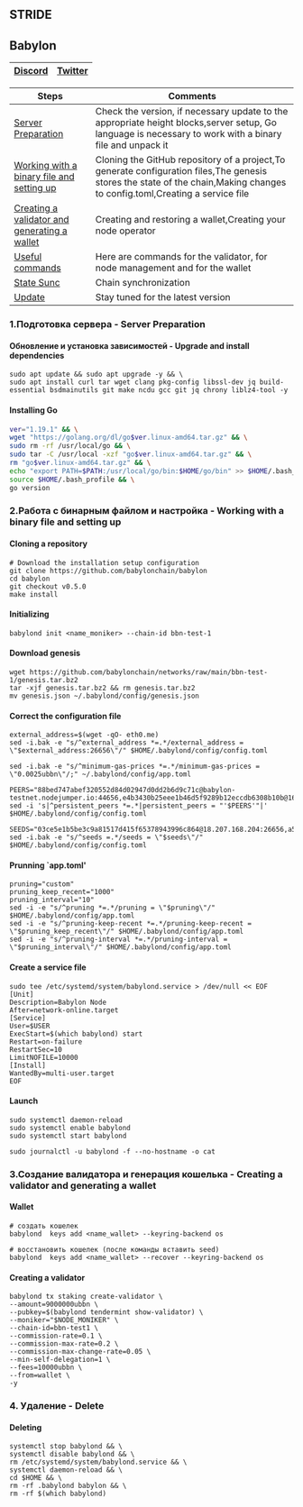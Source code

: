 ## STRIDE 

## Babylon

[Discord](https://discord.gg/stride-988945059783278602) | [Twitter](https://twitter.com/babylon_chain)
--- | --- | 

Steps | Comments
--- | --- |
[Server Preparation]() | Check the version, if necessary update to the appropriate height blocks,server setup, Go language is necessary to work with a binary file and unpack it
[Working with a binary file and setting up]() | Cloning the GitHub repository of a project,To generate configuration files,The genesis stores the state of the chain,Making changes to config.toml,Creating a service file
[Creating a validator and generating a wallet]() | Creating and restoring a wallet,Creating your node operator
[Useful commands]() | Here are commands for the validator, for node management and for the wallet
[State Sunc]() | Chain synchronization
[Update]() | Stay tuned for the latest version

### 1.Подготовка сервера - Server Preparation 
#### Обновление и установка зависимостей - Upgrade and install dependencies
```Shell
sudo apt update && sudo apt upgrade -y && \
sudo apt install curl tar wget clang pkg-config libssl-dev jq build-essential bsdmainutils git make ncdu gcc git jq chrony liblz4-tool -y
```
#### Installing Go
```Bash
ver="1.19.1" && \
wget "https://golang.org/dl/go$ver.linux-amd64.tar.gz" && \
sudo rm -rf /usr/local/go && \
sudo tar -C /usr/local -xzf "go$ver.linux-amd64.tar.gz" && \
rm "go$ver.linux-amd64.tar.gz" && \
echo "export PATH=$PATH:/usr/local/go/bin:$HOME/go/bin" >> $HOME/.bash_profile && \
source $HOME/.bash_profile && \
go version
```

### 2.Работа с бинарным файлом и настройка - Working with a binary file and setting up
#### Cloning a repository 
```Shell
# Download the installation setup configuration
git clone https://github.com/babylonchain/babylon
cd babylon
git checkout v0.5.0
make install
```

#### Initializing 
```Shell
babylond init <name_moniker> --chain-id bbn-test-1
```

#### Download genesis
```Shell
wget https://github.com/babylonchain/networks/raw/main/bbn-test-1/genesis.tar.bz2
tar -xjf genesis.tar.bz2 && rm genesis.tar.bz2
mv genesis.json ~/.babylond/config/genesis.json
```

#### Correct the configuration file
```Shell
external_address=$(wget -qO- eth0.me)
sed -i.bak -e "s/^external_address *=.*/external_address = \"$external_address:26656\"/" $HOME/.babylond/config/config.toml

sed -i.bak -e "s/^minimum-gas-prices *=.*/minimum-gas-prices = \"0.0025ubbn\"/;" ~/.babylond/config/app.toml

PEERS="88bed747abef320552d84d02947d0dd2b6d9c71c@babylon-testnet.nodejumper.io:44656,e4b3430b25eee1b46d5f9289b12eccdb6308b10b@168.119.124.130:30656,a4f76dddb6bdb195a0e49be82a3fd789d98631df@65.109.85.170:55656,af6104a6cc151aa645f933ea28cba1d5b0f7dbfd@213.239.216.252:41656,2c06e6d7ae970824dd3da1ac352c6f2fa6bb9f4b@38.242.241.126:26656,c48276582fbd884a57bd481d2b5c1503c7b73e92@54.224.66.12:26656,b531acac8945962606025db892d86bb0bf0872af@3.93.71.208:26656,ed9df3c70f5905307867d4817b95a1839fdf1655@154.53.56.176:27656,cd9d96f554e7298a8d1f1a94489f7a51520f01ff@142.132.152.46:47656,e3f9ccbfc86011bb2bd6c2756b2c8b8dc4c8eb97@54.81.138.3:26656,d54157138c8b26d8eabf4b0d9e01b2b5d9e38267@54.234.206.250:26656,617b10a9ea1c97b8230ccb70e1fb4ecef1b46601@18.212.224.149:26656,b53302c8887d4bd57799992592a2280987d3f213@95.217.144.107:20656,1400847b76e57c13e49ff1bfbcce7e71865dde7f@65.109.92.240:17896,ad3684076dc5c514bd4ba847203b2c1900d48ead@82.65.197.168:26656,a5fabac19c732bf7d814cf22e7ffc23113dc9606@34.238.169.221:26656,ca7bffa119704c7666a7ae10e7d17e5a2f857071@65.109.106.179:20656,03ce5e1b5be3c9a81517d415f65378943996c864@18.207.168.204:26656,1d0c78d6945ac4007dafef2a130e532c07b806d2@65.108.105.48:20656,01e9880fa946a378b2cd6a0432525812c295333e@89.58.59.75:60556,539bbebeb0d13ac22db640b102235f7e4f00856d@104.244.208.243:20656,42dd05c43fa9e51cfabc6a2ab0afa9044b123cc6@34.201.34.29:26656,b4ccb4af8c4e226e5844065197dfbe013690758b@65.108.233.220:14656,f136d7e7788c8e9c9c4784703f158029ffdb70b5@65.108.200.248:55706,5fd378bc1490dfd582fb6d32de3c02e743047811@195.14.6.2:26656,b10105846b4f9086b9f9245df4841a4bb7c6ba7b@65.108.197.169:14656,b15e490bcad4f02ad66c50ccd5dc5fa9c4006bcc@65.109.93.58:44656,ae5b89a8f1934e45ad3698671005a56623f04111@213.239.207.165:29056,c1406917c620090ae59f7301c7b3c9d1864d91cb@85.10.192.146:26656,5c2a752c9b1952dbed075c56c600c3a79b58c395@195.3.220.135:27116"
sed -i 's|^persistent_peers *=.*|persistent_peers = "'$PEERS'"|' $HOME/.babylond/config/config.toml

SEEDS="03ce5e1b5be3c9a81517d415f65378943996c864@18.207.168.204:26656,a5fabac19c732bf7d814cf22e7ffc23113dc9606@34.238.169.221:26656"
sed -i.bak -e "s/^seeds =.*/seeds = \"$seeds\"/" $HOME/.babylond/config/config.toml
```
#### Prunning `app.toml'
```Shell
pruning="custom"
pruning_keep_recent="1000"
pruning_interval="10"
sed -i -e "s/^pruning *=.*/pruning = \"$pruning\"/" $HOME/.babylond/config/app.toml
sed -i -e "s/^pruning-keep-recent *=.*/pruning-keep-recent = \"$pruning_keep_recent\"/" $HOME/.babylond/config/app.toml
sed -i -e "s/^pruning-interval *=.*/pruning-interval = \"$pruning_interval\"/" $HOME/.babylond/config/app.toml
```

#### Create a service file
```Shell
sudo tee /etc/systemd/system/babylond.service > /dev/null << EOF
[Unit]
Description=Babylon Node
After=network-online.target
[Service]
User=$USER
ExecStart=$(which babylond) start
Restart=on-failure
RestartSec=10
LimitNOFILE=10000
[Install]
WantedBy=multi-user.target
EOF
```

#### Launch
```Shell
sudo systemctl daemon-reload
sudo systemctl enable babylond
sudo systemctl start babylond

sudo journalctl -u babylond -f --no-hostname -o cat
```


### 3.Создание валидатора и генерация кошелька - Creating a validator and generating a wallet
#### Wallet 
```Shell
# создать кошелек
babylond  keys add <name_wallet> --keyring-backend os

# восстановить кошелек (после команды вставить seed)
babylond  keys add <name_wallet> --recover --keyring-backend os
```

#### Creating a validator 
```Shell
babylond tx staking create-validator \
--amount=9000000ubbn \
--pubkey=$(babylond tendermint show-validator) \
--moniker="$NODE_MONIKER" \
--chain-id=bbn-test1 \
--commission-rate=0.1 \
--commission-max-rate=0.2 \
--commission-max-change-rate=0.05 \
--min-self-delegation=1 \
--fees=10000ubbn \
--from=wallet \
-y
```

### 4. Удаление - Delete
#### Deleting
```Shell
systemctl stop babylond && \
systemctl disable babylond && \
rm /etc/systemd/system/babylond.service && \
systemctl daemon-reload && \
cd $HOME && \
rm -rf .babylond babylon && \
rm -rf $(which babylond)
```

